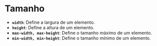 # Tamanho

* **`width`**: Define a largura de um elemento.
* **`height`**: Define a altura de um elemento.
* **`max-width, max-height`**: Define o tamanho máximo de um elemento.
* **`min-width, min-height`**: Define o tamanho mínimo de um elemento.




